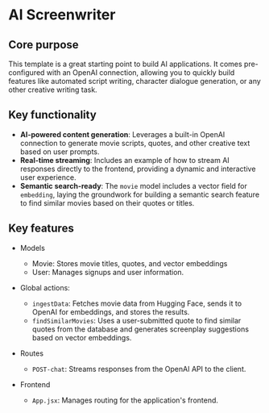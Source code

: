 # AI Screenwriter

## Core purpose

This template is a great starting point to build AI applications. It comes pre-configured with an OpenAI connection, allowing you to quickly build features like automated script writing, character dialogue generation, or any other creative writing task.

## Key functionality

- **AI-powered content generation**: Leverages a built-in OpenAI connection to generate movie scripts, quotes, and other creative text based on user prompts.
- **Real-time streaming**: Includes an example of how to stream AI responses directly to the frontend, providing a dynamic and interactive user experience.
- **Semantic search-ready**: The `movie` model includes a vector field for `embedding`, laying the groundwork for building a semantic search feature to find similar movies based on their quotes or titles.

## Key features

- Models

  - Movie: Stores movie titles, quotes, and vector embeddings
  - User: Manages signups and user information.

- Global actions:

  - `ingestData`: Fetches movie data from Hugging Face, sends it to OpenAI for embeddings, and stores the results.
  - `findSimilarMovies`: Uses a user-submitted quote to find similar quotes from the database and generates screenplay suggestions based on vector embeddings.

- Routes

  - `POST-chat`: Streams responses from the OpenAI API to the client.

- Frontend

  - `App.jsx`: Manages routing for the application's frontend.
